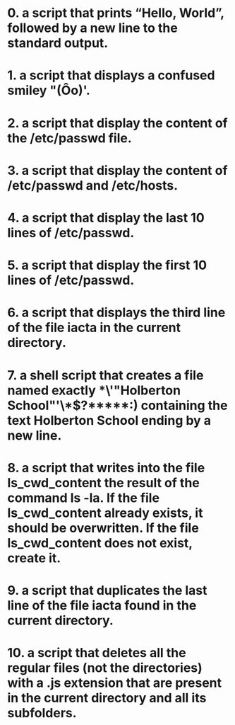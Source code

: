 # 0. a script that prints “Hello, World”, followed by a new line to the standard output.
# 1. a script that displays a confused smiley "(Ôo)'.
# 2. a script that display the content of the /etc/passwd file.
# 3. a script that display the content of /etc/passwd and /etc/hosts.
# 4. a script that display the last 10 lines of /etc/passwd.
# 5. a script that display the first 10 lines of /etc/passwd.
# 6. a script that displays the third line of the file iacta in the current directory.
# 7. a shell script that creates a file named exactly \*\\'"Holberton School"\'\\*$\?\*\*\*\*\*:) containing the text Holberton School ending by a new line.
# 8. a script that writes into the file ls_cwd_content the result of the command ls -la. If the file ls_cwd_content already exists, it should be overwritten. If the file ls_cwd_content does not exist, create it.
# 9. a script that duplicates the last line of the file iacta found in the current directory.
# 10. a script that deletes all the regular files (not the directories) with a .js extension that are present in the current directory and all its subfolders.
